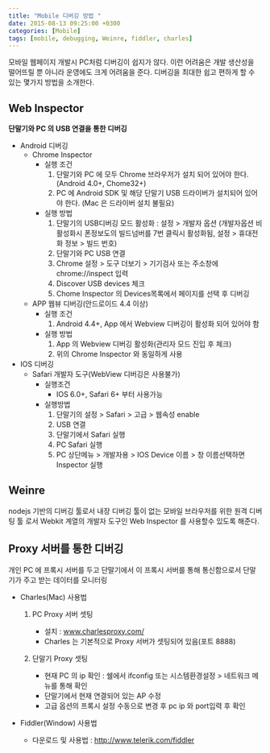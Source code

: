 ```yaml
---
title: "Mobile 디버깅 방법 "
date: 2015-08-13 09:25:00 +0300
categories: [Mobile]
tags: [mobile, debugging, Weinre, fiddler, charles]
---
```


모바일 웹페이지 개발시 PC처럼 디버깅이 쉽지가 않다. 이런 어려움은 개발 생산성을 떨어뜨릴 뿐 아니라 운영에도 크게 어려움을 준다.
디버깅을 최대한 쉽고 편하게 할 수 있는 몇가지 방법을 소개한다.
 
## Web Inspector
**단말기와 PC 의 USB 연결을 통한 디버깅**
- Android 디버깅
	- Chrome Inspector
		- 실행 조건
			1. 단말기와 PC 에 모두 Chrome 브라우저가 설치 되어 있어야 한다. (Android 4.0+, Chome32+)
			2. PC 에 Android SDK 및 해당 단말기 USB 드라이버가 설치되어 있어야 한다. (Mac 은 드라이버 설치 불필요)
		- 실행 방법
			1. 단말기의 USB디버깅 모드 활성화 : 설정 > 개발자 옵션 (개발자옵션 비활성화시 폰정보도의 빌드넘버를 7번 클릭시 활성화됨, 설정 > 휴대전화 정보 > 빌드 번호)
			2. 단말기와  PC USB 연결
			3. Chrome 설정 > 도구 더보기 > 기기검사 또는 주소창에 chrome://inspect 입력
			4. Discover USB devices 체크
			5. Chome Inspector 의 Devices목록에서 페이지를 선택 후 디버깅 
	- APP 웹뷰 디버깅(안드로이드 4.4 이상)
		- 실행 조건
			1. Android 4.4+, App 에서 Webview 디버깅이 활성화 되어 있어야 함
		- 실행 방법
			1. App 의 Webview 디버깅 활성화(관리자 모드 진입 후 체크)
			2. 위의 Chrome Inspector 와 동일하게 사용
- IOS 디버깅
	- Safari 개발자 도구(WebView 디버깅은 사용불가)
		- 실행조건
			- IOS 6.0+, Safari 6+ 부터 사용가능
		- 실행방법
			1. 단말기의 설정 > Safari > 고급 > 웹속성 enable
			2. USB 연결
			3. 단말기에서 Safari 실행
			4. PC Safari 실행
			5. PC 상단메뉴 > 개발자용 > IOS Device 이름 > 창 이름선택하면 Inspector 실행


## Weinre
nodejs 기반의 디버깅 툴로서 내장 디버깅 툴이 없는 모바일 브라우저를 위한 원격 디버팅 툴 로서 Webkit 계열의 개발자 도구인 Web Inspector 를 사용할수 있도록 해준다. 

## Proxy 서버를 통한 디버깅
개인 PC 에 프록시 서버를 두고 단말기에서 이 프록시 서버를 통해 통신함으로서 단말기가 주고 받는 데이터를 모니터링
- Charles(Mac) 사용법
	1. PC Proxy 서버 셋팅
		- 설치 : www.charlesproxy.com/
		- Charles 는 기본적으로 Proxy 서버가 셋팅되어 있음(포트 8888)

	2. 단말기 Proxy 셋팅
		- 현재 PC 의 ip 확인 : 쉘에서 ifconfig 또는 시스템환경설정 > 네트워크 메뉴를 통해 확인
		- 단말기에서 현재 연결되어 있는 AP 수정
		- 고급 옵션의 프록시 설정 수동으로 변경 후 pc ip 와 port입력 후 확인

- Fiddler(Window) 사용법
	- 다운로드 및 사용법 : http://www.telerik.com/fiddler 
